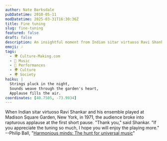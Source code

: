 ```yaml
---
author: Nate Barksdale
pubDatetime: 2010-05-11
modDatetime: 2025-03-31T16:30:36Z
title: Fine tuning
slug: fine-tuning
featured: false
draft: false
description: An insightful moment from Indian sitar virtuoso Ravi Shankar's performance, highlighting the audience's appreciation of music.
emoji: 🎶
tags:
  - 🌍 Culture-Making.com
  - 🎵 Music
  - 🎤 Performances
  - 🌍 Culture
  - 🌍 Society
haiku: |
  Strings pluck in the night,  
  Sounds weave through the garden's heart,  
  Applause fills the air.
coordinates: [40.7505, -73.9934]
---
```


When Indian sitar virtuoso Ravi Shankar and his ensemble played at Madison Square Garden, New York, in 1971, the audience broke into rapturous applause at the first short pause. "Thank you," said Shankar. "If you appreciate the tuning so much, I hope you will enjoy the playing more."  
--Philip Ball, "[Harmonious minds: The hunt for universal music](http://www.newscientist.com/article/mg20627591.300-harmonious-minds-the-hunt-for-universal-music.html?full=true)"
